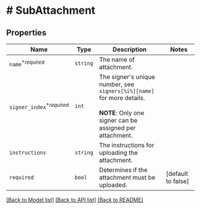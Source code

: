 # # SubAttachment



## Properties

Name | Type | Description | Notes
------------ | ------------- | ------------- | -------------
| `name`<sup>*_required_</sup> | ```string``` |  The name of attachment.  |  |
| `signer_index`<sup>*_required_</sup> | ```int``` |  The signer&#39;s unique number, see `signers[%i%][name]` for more details.<br><br>**NOTE**: Only one signer can be assigned per attachment.  |  |
| `instructions` | ```string``` |  The instructions for uploading the attachment.  |  |
| `required` | ```bool``` |  Determines if the attachment must be uploaded.  |  [default to false] |

[[Back to Model list]](../../README.md#models) [[Back to API list]](../../README.md#endpoints) [[Back to README]](../../README.md)
